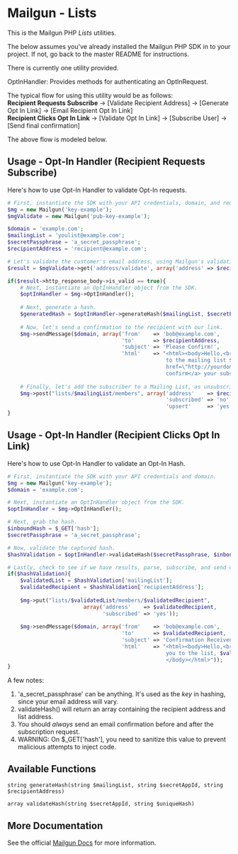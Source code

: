 Mailgun - Lists
====================

This is the Mailgun PHP *Lists* utilities. 

The below assumes you've already installed the Mailgun PHP SDK in to your project. 
If not, go back to the master README for instructions.

There is currently one utility provided.

OptInHandler: Provides methods for authenticating an OptInRequest. 

The typical flow for using this utility would be as follows:  
**Recipient Requests Subscribe** -> [Validate Recipient Address] -> [Generate Opt In Link] -> [Email Recipient Opt In Link]  
**Recipient Clicks Opt In Link** -> [Validate Opt In Link] -> [Subscribe User] -> [Send final confirmation]  

The above flow is modeled below.

Usage - Opt-In Handler (Recipient Requests Subscribe)
-----------------------------------------------------
Here's how to use Opt-In Handler to validate Opt-In requests. 

```php
# First, instantiate the SDK with your API credentials, domain, and required parameters for example. 
$mg = new Mailgun('key-example');
$mgValidate = new Mailgun('pub-key-example');

$domain = 'example.com';
$mailingList = 'youlist@example.com';
$secretPassphrase = 'a_secret_passphrase';
$recipientAddress = 'recipient@example.com';

# Let's validate the customer's email address, using Mailgun's validation endpoint.
$result = $mgValidate->get('address/validate', array('address' => $recipientAddress));

if($result->http_response_body->is_valid == true){
	# Next, instantiate an OptInHandler object from the SDK.
	$optInHandler = $mg->OptInHandler();
	
	# Next, generate a hash.
	$generatedHash = $optInHandler->generateHash($mailingList, $secretPassphrase, $recipientAddress);
	
	# Now, let's send a confirmation to the recipient with our link.
	$mg->sendMessage($domain, array('from'    => 'bob@example.com', 
	                                'to'      => $recipientAddress, 
	                                'subject' => 'Please Confirm!', 
	                                'html'    => "<html><body>Hello,<br><br>You have requested to be subscribed 
	                                			  to the mailing list $mailingList. Please <a 
	                                			  href=\"http://yourdomain.com/subscribe.php?hash=$generatedHash\">
	                                			  confirm</a> your subscription.<br><br>Thank you!</body></html>"));
	                                			  
	# Finally, let's add the subscriber to a Mailing List, as unsubscribed, so we can track non-conversions.
	$mg->post("lists/$mailingList/members", array('address'    => $recipientAddress, 
	                                		      'subscribed' => 'no',
	                                			  'upsert'     => 'yes'));
}
```

Usage - Opt-In Handler (Recipient Clicks Opt In Link)
-----------------------------------------------------
Here's how to use Opt-In Handler to validate an Opt-In Hash. 

```php
# First, instantiate the SDK with your API credentials and domain. 
$mg = new Mailgun('key-example');
$domain = 'example.com';

# Next, instantiate an OptInHandler object from the SDK.
$optInHandler = $mg->OptInHandler();

# Next, grab the hash.
$inboundHash = $_GET['hash'];
$secretPassphrase = 'a_secret_passphrase';

# Now, validate the captured hash.
$hashValidation = $optInHandler->validateHash($secretPassphrase, $inboundHash);

# Lastly, check to see if we have results, parse, subscribe, and send confirmation.
if($hashValidation){
	$validatedList = $hashValidation['mailingList'];
	$validatedRecipient = $hashValidation['recipientAddress'];
	
	$mg->put("lists/$validatedList/members/$validatedRecipient", 
						array('address'    => $validatedRecipient, 
                              'subscribed' => 'yes'));
    
    $mg->sendMessage($domain, array('from'    => 'bob@example.com', 
                                    'to'      => $validatedRecipient, 
                                    'subject' => 'Confirmation Received!', 
                                    'html'    => "<html><body>Hello,<br><br>We've successfully subscribed 
                                	              you to the list, $validatedList!<br><br>Thank you!
                                	              </body></html>"));
}
```

A few notes:  
1. 'a_secret_passphrase' can be anything. It's used as the *key* in hashing, 
since your email address will vary.  
2. validateHash() will return an array containing the recipient address and list 
address.  
3. You should *always* send an email confirmation before and after the 
subscription request.  
4. WARNING: On $_GET['hash'], you need to sanitize this value to prevent 
malicious attempts to inject code.  

Available Functions
-----------------------------------------------------

`string generateHash(string $mailingList, string $secretAppId, string $recipientAddress)` 

`array validateHash(string $secretAppId, string $uniqueHash)`  

More Documentation
------------------
See the official [Mailgun Docs](http://documentation.mailgun.com/api-sending.html) 
for more information.
